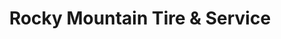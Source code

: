 ---
title: "Rocky Mountain Tire & Service"
url: /murray/rocky-mountain-tire-und-service/
shop: Autowerkstatt
---
